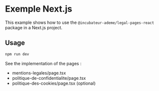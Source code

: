 # Exemple Next.js

This example shows how to use the `@incubateur-ademe/legal-pages-react` package in a Next.js project.

## Usage

```bash
npm run dev
```

See the implementation of the pages : 
- mentions-legales/page.tsx
- politique-de-confidentialite/page.tsx
- politique-des-cookies/page.tsx (optional)
